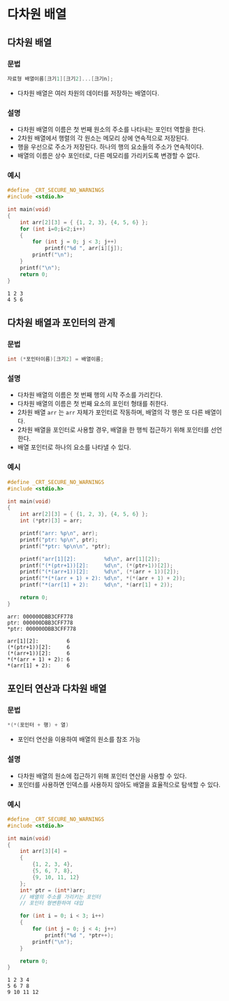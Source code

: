 # 다차원 배열

## 다차원 배열

### 문법

```c
자료형 배열이름[크기1][크기2]...[크기n];
```

- 다차원 배열은 여러 차원의 데이터를 저장하는 배열이다.

### 설명

- 다차원 배열의 이름은 첫 번째 원소의 주소를 나타내는 포인터 역할을 한다.
- 2차원 배열에서 행렬의 각 원소는 메모리 상에 연속적으로 저장된다.
- 행을 우선으로 주소가 저장된다. 하나의 행의 요소들의 주소가 연속적이다.
- 배열의 이름은 상수 포인터로, 다른 메모리를 가리키도록 변경할 수 없다.

### 예시

```c
#define _CRT_SECURE_NO_WARNINGS
#include <stdio.h>

int main(void)
{
    int arr[2][3] = { {1, 2, 3}, {4, 5, 6} };
    for (int i=0;i<2;i++)
    {
        for (int j = 0; j < 3; j++)
            printf("%d ", arr[i][j]);
        printf("\n");
    }
    printf("\n");
    return 0;
}
```

```
1 2 3
4 5 6
```

## 다차원 배열과 포인터의 관계

### 문법

```c
int (*포인터이름)[크기2] = 배열이름;
```

### 설명

- 다차원 배열의 이름은 첫 번째 행의 시작 주소를 가리킨다.
- 다차원 배열의 이름은 첫 번째 요소의 포인터 형태를 취한다.
- 2차원 배열 `arr` 는 `arr` 자체가 포인터로 작동하며, 배열의 각 행은 또 다른 배열이다.
- 2차원 배열을 포인터로 사용할 경우, 배열을 한 행씩 접근하기 위해 포인터를 선언한다.
- 배열 포인터로 하나의 요소를 나타낼 수 있다.

### 예시

```c
#define _CRT_SECURE_NO_WARNINGS
#include <stdio.h>

int main(void)
{
    int arr[2][3] = { {1, 2, 3}, {4, 5, 6} };
    int (*ptr)[3] = arr;

    printf("arr: %p\n", arr);
    printf("ptr: %p\n", ptr);
    printf("*ptr: %p\n\n", *ptr);

    printf("arr[1][2]:         %d\n", arr[1][2]);
    printf("(*(ptr+1))[2]:     %d\n", (*(ptr+1))[2]);
    printf("(*(arr+1))[2]:     %d\n", (*(arr + 1))[2]);
    printf("*(*(arr + 1) + 2): %d\n", *(*(arr + 1) + 2));
    printf("*(arr[1] + 2):     %d\n", *(arr[1] + 2));

    return 0;
}
```

```
arr: 000000DBB3CFF778
ptr: 000000DBB3CFF778
*ptr: 000000DBB3CFF778

arr[1][2]:         6
(*(ptr+1))[2]:     6
(*(arr+1))[2]:     6
*(*(arr + 1) + 2): 6
*(arr[1] + 2):     6
```

## 포인터 연산과 다차원 배열

### 문법

```c
*(*(포인터 + 행) + 열)
```

- 포인터 연산을 이용하여 배열의 원소를 참조 가능

### 설명

- 다차원 배열의 원소에 접근하기 위해 포인터 연산을 사용할 수 있다.
- 포인터를 사용하면 인덱스를 사용하지 않아도 배열을 효율적으로 탐색할 수 있다.

### 예시

```c
#define _CRT_SECURE_NO_WARNINGS
#include <stdio.h>

int main(void)
{
    int arr[3][4] =
    {
        {1, 2, 3, 4},
        {5, 6, 7, 8},
        {9, 10, 11, 12}
    };
    int* ptr = (int*)arr;
    // 배열의 주소를 가리키는 포인터
    // 포인터 형변환하여 대입

    for (int i = 0; i < 3; i++) 
    {
        for (int j = 0; j < 4; j++) 
            printf("%d ", *ptr++);
        printf("\n");
    }

    return 0;
}
```

```
1 2 3 4
5 6 7 8
9 10 11 12
```